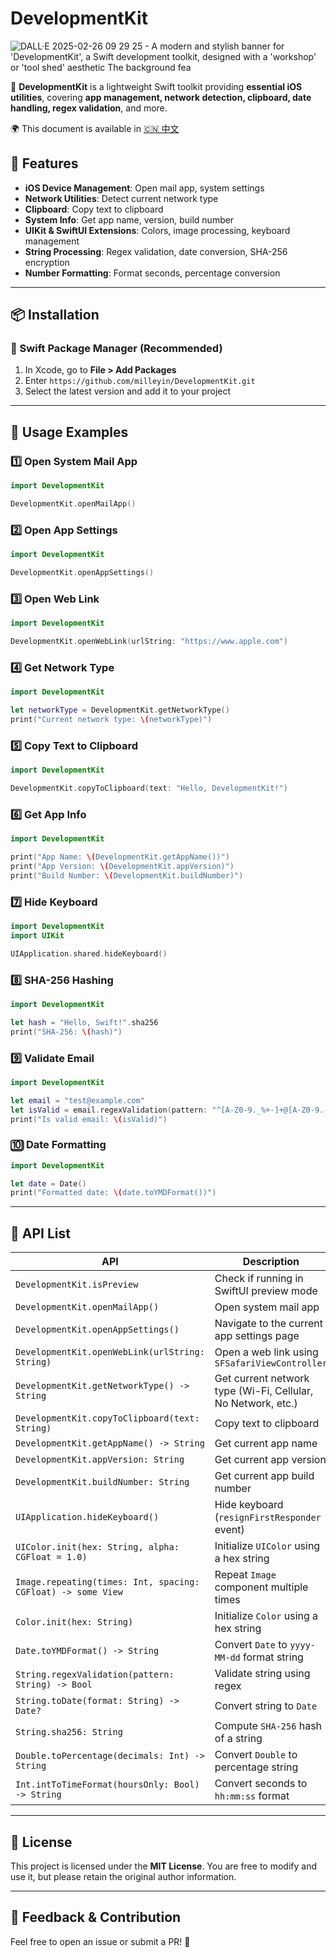 # DevelopmentKit

![DALL·E 2025-02-26 09 29 25 - A modern and stylish banner for 'DevelopmentKit', a Swift development toolkit, designed with a 'workshop' or 'tool shed' aesthetic  The background fea](https://github.com/user-attachments/assets/62d9975b-9187-4af9-8df6-edca1a4963ec)

🚀 **DevelopmentKit** is a lightweight Swift toolkit providing **essential iOS utilities**, covering **app management, network detection, clipboard, date handling, regex validation**, and more.

🌍 This document is available in [🇨🇳 中文](README.zh.md)

## 📌 Features

- **iOS Device Management**: Open mail app, system settings
- **Network Utilities**: Detect current network type
- **Clipboard**: Copy text to clipboard
- **System Info**: Get app name, version, build number
- **UIKit & SwiftUI Extensions**: Colors, image processing, keyboard management
- **String Processing**: Regex validation, date conversion, SHA-256 encryption
- **Number Formatting**: Format seconds, percentage conversion

---

## 📦 Installation

### 🔹 Swift Package Manager (Recommended)

1. In Xcode, go to **File > Add Packages**
2. Enter `https://github.com/milleyin/DevelopmentKit.git`
3. Select the latest version and add it to your project

---

## 🚀 Usage Examples

### 1️⃣ **Open System Mail App**

```swift
import DevelopmentKit

DevelopmentKit.openMailApp()
```

### 2️⃣ **Open App Settings**

```swift
import DevelopmentKit

DevelopmentKit.openAppSettings()
```

### 3️⃣ **Open Web Link**

```swift
import DevelopmentKit

DevelopmentKit.openWebLink(urlString: "https://www.apple.com")
```

### 4️⃣ **Get Network Type**

```swift
import DevelopmentKit

let networkType = DevelopmentKit.getNetworkType()
print("Current network type: \(networkType)")
```

### 5️⃣ **Copy Text to Clipboard**

```swift
import DevelopmentKit

DevelopmentKit.copyToClipboard(text: "Hello, DevelopmentKit!")
```

### 6️⃣ **Get App Info**

```swift
import DevelopmentKit

print("App Name: \(DevelopmentKit.getAppName())")
print("App Version: \(DevelopmentKit.appVersion)")
print("Build Number: \(DevelopmentKit.buildNumber)")
```

### 7️⃣ **Hide Keyboard**

```swift
import DevelopmentKit
import UIKit

UIApplication.shared.hideKeyboard()
```

### 8️⃣ **SHA-256 Hashing**

```swift
import DevelopmentKit

let hash = "Hello, Swift!".sha256
print("SHA-256: \(hash)")
```

### 9️⃣ **Validate Email**

```swift
import DevelopmentKit

let email = "test@example.com"
let isValid = email.regexValidation(pattern: "^[A-Z0-9._%+-]+@[A-Z0-9.-]+\.[A-Z]{2,}$")
print("Is valid email: \(isValid)")
```

### 🔟 **Date Formatting**

```swift
import DevelopmentKit

let date = Date()
print("Formatted date: \(date.toYMDFormat())")
```

---

## 📜 API List

| API                                                          | Description                                                  |
| ------------------------------------------------------------ | ------------------------------------------------------------ |
| `DevelopmentKit.isPreview`                                   | Check if running in SwiftUI preview mode                     |
| `DevelopmentKit.openMailApp()`                               | Open system mail app                                         |
| `DevelopmentKit.openAppSettings()`                           | Navigate to the current app settings page                    |
| `DevelopmentKit.openWebLink(urlString: String)`              | Open a web link using `SFSafariViewController`               |
| `DevelopmentKit.getNetworkType() -> String`                  | Get current network type (Wi-Fi, Cellular, No Network, etc.) |
| `DevelopmentKit.copyToClipboard(text: String)`               | Copy text to clipboard                                       |
| `DevelopmentKit.getAppName() -> String`                      | Get current app name                                         |
| `DevelopmentKit.appVersion: String`                          | Get current app version                                      |
| `DevelopmentKit.buildNumber: String`                         | Get current app build number                                 |
| `UIApplication.hideKeyboard()`                               | Hide keyboard (`resignFirstResponder` event)                 |
| `UIColor.init(hex: String, alpha: CGFloat = 1.0)`            | Initialize `UIColor` using a hex string                      |
| `Image.repeating(times: Int, spacing: CGFloat) -> some View` | Repeat `Image` component multiple times                      |
| `Color.init(hex: String)`                                    | Initialize `Color` using a hex string                        |
| `Date.toYMDFormat() -> String`                               | Convert `Date` to `yyyy-MM-dd` format string                 |
| `String.regexValidation(pattern: String) -> Bool`            | Validate string using regex                                  |
| `String.toDate(format: String) -> Date?`                     | Convert string to `Date`                                     |
| `String.sha256: String`                                      | Compute `SHA-256` hash of a string                           |
| `Double.toPercentage(decimals: Int) -> String`               | Convert `Double` to percentage string                        |
| `Int.intToTimeFormat(hoursOnly: Bool) -> String`             | Convert seconds to `hh:mm:ss` format                         |

---

## 📄 License

This project is licensed under the **MIT License**. You are free to modify and use it, but please retain the original author information.

---

## 💬 Feedback & Contribution

Feel free to open an issue or submit a PR! 🙌
